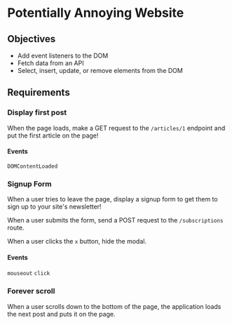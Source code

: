 # Potentially Annoying Website

## Objectives

- Add event listeners to the DOM
- Fetch data from an API
- Select, insert, update, or remove elements from the DOM

## Requirements

### Display first post

When the page loads, make a GET request to the `/articles/1` endpoint and put the first article on the page!

#### Events

`DOMContentLoaded`

### Signup Form

When a user tries to leave the page, display a signup form to get them to sign up to your site's newsletter!

When a user submits the form, send a POST request to the `/subscriptions` route.

When a user clicks the `x` button, hide the modal.

#### Events

`mouseout`
`click`

### Forever scroll

When a user scrolls down to the bottom of the page, the application loads the next post and puts it on the page.
